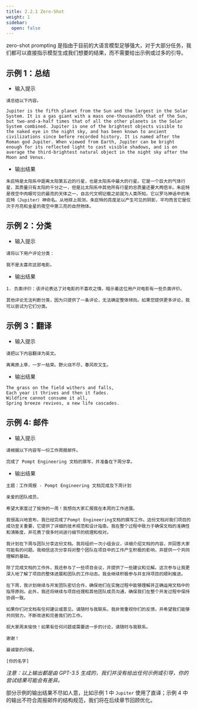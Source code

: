 ```yaml
---
title: 2.2.1 Zero-Shot
weight: 1
sidebar:
  open: false
---
```





zero-shot prompting 是指由于目前的大语言模型足够强大，对于大部分任务，我们都可以直接指示模型生成我们想要的结果，而不需要给出示例或过多的引导。

## 示例 1：总结
- 输入提示
```
请总结以下内容。

Jupiter is the fifth planet from the Sun and the largest in the Solar System. It is a gas giant with a mass one-thousandth that of the Sun, but two-and-a-half times that of all the other planets in the Solar System combined. Jupiter is one of the brightest objects visible to the naked eye in the night sky, and has been known to ancient civilizations since before recorded history. It is named after the Roman god Jupiter. When viewed from Earth, Jupiter can be bright enough for its reflected light to cast visible shadows, and is on average the third-brightest natural object in the night sky after the Moon and Venus.
```

- 输出结果
```
朱庇特是太阳系中距离太阳第五近的行星，也是太阳系中最大的行星。它是一个巨大的气体行星，其质量只有太阳的千分之一，但是比太阳系中其他所有行星的总质量还要大两倍半。朱庇特是夜空中肉眼可见的最亮的天体之一，自古代文明记载之前就为人类所知。它以罗马神话中的朱庇特（Jupiter）神命名。从地球上观测，朱庇特的亮度足以产生可见的阴影，平均而言它是仅次于月亮和金星的夜空中第三亮的自然物体。
```

## 示例 2：分类
- 输入提示
```
请将以下用户评论分类：

我不是太喜欢这部电影。
```

- 输出结果
```
1. 负面评价：该评论表达了对电影的不喜欢之情，暗示着这位用户对电影有一些负面评价。

其他评论无法判断分类，因为只提供了一条评论，无法确定整体倾向。如果您提供更多评论，我可以尝试为它们分类。
```

## 示例 3：翻译
- 输入提示
```
请把以下内容翻译为英文。

离离原上草，一岁一枯荣。野火烧不尽，春风吹又生。
```

- 输出结果
```
The grass on the field withers and falls,
Each year it thrives and then it fades.
Wildfire cannot consume it all,
Spring breeze revives, a new life cascades.
```

## 示例 4: 邮件
- 输入提示
```
请根据以下内容写一份工作周报邮件。

完成了 Pompt Engineering 文档的撰写，并准备在下周分享。
```

- 输出结果
```
主题：工作周报 - Pompt Engineering 文档完成及下周计划

亲爱的团队成员，

希望大家度过了愉快的一周！我想向大家汇报我在本周的工作进展。

我很高兴地宣布，我已经完成了Pompt Engineering文档的撰写工作。这份文档对我们项目的成功至关重要，它提供了详细的技术规范和设计指南。我在整个过程中致力于确保文档的准确性和清晰度，并花费了很多时间进行细节的梳理和校对。

我计划在下周与团队分享这份文档。我将组织一次小组会议，详细介绍文档的内容，并回答大家可能有的问题。我相信这次分享将对整个团队在项目中的工作产生积极的影响，并提供一个共同理解的基础。

除了完成文档的工作外，我还参与了一些项目会议，并提供了一些建议和见解。这次参与让我更深入地了解了项目的整体进展和团队的工作动态。我会继续积极参与并支持项目的顺利推进。

在下周，我计划继续与开发团队密切合作，确保他们在实施过程中能够理解并正确运用文档中的指导原则。此外，我还将继续与项目经理和其他团队成员沟通，确保我们在整个开发过程中保持协调一致。

如果你们对文档有任何建议或意见，请随时与我联系。我非常重视你们的反馈，并希望我们能够共同努力，不断改进和完善我们的工作。

祝大家周末愉快！如果有任何问题或需要进一步的讨论，请随时与我联系。

谢谢！

最诚挚的问候，

[你的名字]
```


*注意：以上输出都是由 GPT-3.5 生成的，我们并没有给出任何示例或引导，你的尝试结果可能会有差异。*

部分示例的输出结果不尽如人意，比如示例 1 中 `Jupiter` 使用了直译；示例 4 中的输出不符合周报邮件的结构规范，我们将在后续章节回顾优化。